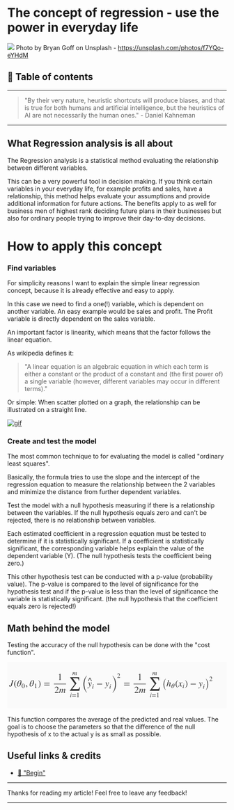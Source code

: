 # The concept of regression - use the power in everyday life

[<img src="https://images.unsplash.com/photo-1504333638930-c8787321eee0?auto=format&fit=crop&w=1500&q=80">](
https://unsplash.com/photos/f7YQo-eYHdM)
Photo by Bryan Goff on Unsplash - https://unsplash.com/photos/f7YQo-eYHdM


## 📄 Table of contents


---
>"By their very nature, heuristic shortcuts will produce biases, and that is true for both humans and artificial intelligence, but the heuristics of AI are not necessarily the human ones." - Daniel Kahneman
---

## What Regression analysis is all about 

The Regression analysis is a statistical method evaluating the relationship between different variables. 

This can be a very powerful tool in decision making. If you think certain variables in your everyday life, for example profits and sales, have a relationship, this method helps evaluate your assumptions and provide additional information for future actions. The benefits apply to as well for business men of highest rank deciding future plans in their businesses but also for ordinary people trying to improve their day-to-day decisions.

# How to apply this concept

### Find variables

For simplicity reasons I want to explain the simple linear regression concept, because it is already effective and easy to apply.

In this case we need to find a one(!) variable, which is dependent on another variable. An easy example would be sales and profit. 
The Profit variable is directly dependent on the sales variable. 

An important factor is linearity, which means that the factor follows the linear equation.

As wikipedia defines it: 
>"A linear equation is an algebraic equation in which each term is either a constant or the product of a constant and (the first power of) a single variable (however, different variables may occur in different terms)."

Or simple: When scatter plotted on a graph, the relationship can be illustrated on a straight line.

[![gif](https://camo.githubusercontent.com/8702cf6f8016bc06f20490036fa028e065cf38cf/687474703a2f2f672e7265636f726469742e636f2f647271577035393139352e676966)](https://ddcreationstudios.github.io/logisticRegression/)

### Create and test the model

The most common technique to for evaluating the model is called "ordinary least squares". 

Basically, the formula tries to use the slope and the intercept of the regression equation to measure the relationship between the 2 variables and minimize the distance from further dependent variables.

Test the model with a null hypothesis measuring if there is a relationship between the variables. If the null hypothesis equals zero and can't be rejected, there is no relationship between variables. 

Each estimated coefficient in a regression equation must be tested to determine if it is statistically significant. If a coefficient is statistically significant, the corresponding variable helps explain the value of the dependent variable (Y). (The null hypothesis tests the coefficient being zero.)

This other hypothesis test can be conducted with a p-value (probability value).
The p-value is compared to the level of significance for the hypothesis test and if the p-value is less than the level of significance the variable is statistically significant. (the null hypothesis that the coefficient equals zero is rejected!)


## Math behind the model

Testing the accuracy of the null hypothesis can be done with the "cost function".

![cost function](../assets/ConceptRegression/costFunction.png)

This function compares the average of the predicted and real values.
The goal is to choose the parameters so that the difference of the null hypothesis of x to the actual y is as small as possible.






## Useful links & credits
- [📄 "Begin"](afgafgadgads)

---

Thanks for reading my article! Feel free to leave any feedback! 

---

<!-- Written by Daniel Deutsch (deudan1010@gmail.com) -->

